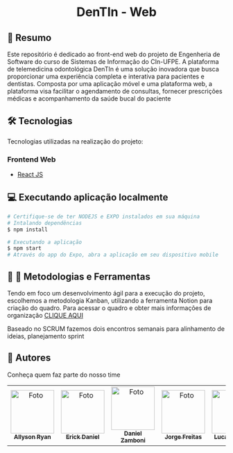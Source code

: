 <h1 align="center"> DenTIn - Web</h1>


## 📕 Resumo
Este repositório é dedicado ao front-end web do projeto de Engenheria de Software do curso de Sistemas de Informação do CIn-UFPE. A plataforma de telemedicina odontológica DenTIn é uma solução inovadora que busca proporcionar uma experiência completa e interativa para pacientes e dentistas. Composta por uma aplicação móvel e uma plataforma web, a plataforma visa facilitar o agendamento de consultas, fornecer prescrições médicas e acompanhamento da saúde bucal do paciente

## 🛠 Tecnologias

Tecnologias utilizadas na realização do projeto:

### Frontend Web
- [React JS](https://pt-br.legacy.reactjs.org/)

## 💻 Executando aplicação localmente

```bash
# Certifique-se de ter NODEJS e EXPO instalados em sua máquina
# Intalando dependências
$ npm install
```

```bash
# Executando a aplicação
$ npm start
# Através do app do Expo, abra a aplicação em seu dispositivo mobile
```

 
## 📗 🔨 Metodologias e Ferramentas
Tendo em foco um desenvolvimento ágil para a execução do projeto, escolhemos a metodologia Kanban, utilizando a ferramenta Notion para criação do quadro. Para acessar o quadro e obter mais informações de organização [CLIQUE AQUI](https://apricot-number-2b2.notion.site/DenTin-Projeto-ES-CIn-UFPE-2f8591d081a8471bb6c43962c477e6e2?pvs=25)

Baseado no SCRUM fazemos dois encontros semanais para alinhamento de ideias, planejamento sprint

## 🤝 Autores

Conheça quem faz parte do nosso time

<table>
  <tr>
    <td align="center">
      <a href="https://github.com/AllysonRyanE" title="defina o titulo do link">
        <img src="https://avatars.githubusercontent.com/u/115114528?v=4" width="100px;" alt="Foto"/><br>
        <sub>
          <b>Allyson Ryan</b>
        </sub>
      </a>
    </td>
    <td align="center">
      <a href="https://github.com/erickdan1" title="defina o titulo do link">
        <img src="https://avatars.githubusercontent.com/u/115114338?v=4" width="100px;" alt="Foto"/><br>
        <sub>
          <b>Erick Daniel</b>
        </sub>
      </a>
    </td>
    <td align="center">
      <a href="https://github.com/Daniel412201" title="defina o titulo do link">
        <img src="https://avatars.githubusercontent.com/u/97963647?v=4" width="100px;" alt="Foto"/><br>
        <sub>
          <b>Daniel Zamboni</b>
        </sub>
      </a>
    </td>
    <td align="center">
      <a href="https://github.com/jorgelcff" title="defina o titulo do link">
        <img src="https://avatars.githubusercontent.com/u/80436467?v=4" width="100px;" alt="Foto"/><br>
        <sub>
          <b>Jorge Freitas</b>
        </sub>
      </a>
    </td>
    <td align="center">
      <a href="https://github.com/LucasGaab" title="defina o titulo do link">
        <img src="https://avatars.githubusercontent.com/u/94190622?v=4" width="100px;" alt="Foto"/><br>
        <sub>
          <b>Lucas Gabriel</b>
        </sub>
      </a>
    </td>
     <td align="center">
      <a href="https://github.com/MelkVictor" title="defina o titulo do link">
        <img src="https://avatars.githubusercontent.com/u/115114537?v=4" width="100px;" alt="Foto"/><br>
        <sub>
          <b>Melk Victor</b>
        </sub>
      </a>
    </td>
  </tr>
</table>
